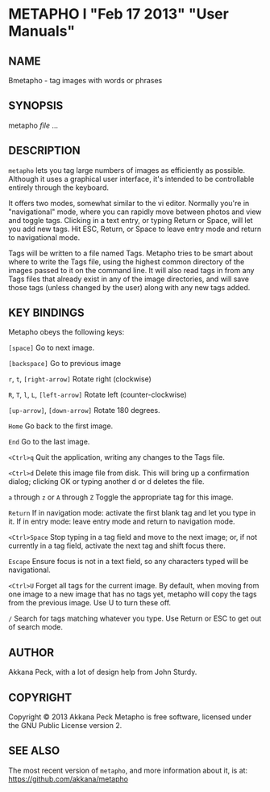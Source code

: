 METAPHO l "Feb 17 2013" "User Manuals"
======================================

NAME
----

Bmetapho - tag images with words or phrases

SYNOPSIS
--------

metapho *file* ...

DESCRIPTION
-----------

`metapho` lets you tag large numbers of images as efficiently as possible.
Although it uses a graphical user interface, it's intended
to be controllable entirely through the keyboard.

It offers two modes, somewhat similar to the vi editor.
Normally you're in "navigational" mode, where you can rapidly
move between photos and view and toggle tags.
Clicking in a text entry, or typing Return or <Ctrl>Space,
will let you add new tags. Hit ESC, Return, or <Ctrl>Space to
leave entry mode and return to navigational mode.

Tags will be written to a file named Tags.
Metapho tries to be smart about where to write the Tags file,
using the highest common directory of the images passed to it
on the command line. It will also read tags in from any Tags
files that already exist in any of the image directories,
and will save those tags (unless changed by the user) along
with any new tags added.

KEY BINDINGS
------------

Metapho obeys the following keys:

`[space]`
Go to next image.

`[backspace]`
Go to previous image

`r`, `t`, `[right-arrow]`
Rotate right (clockwise)

`R`, `T`, `l`, `L`, `[left-arrow]`
Rotate left (counter-clockwise)

`[up-arrow]`, `[down-arrow]`
Rotate 180 degrees.

`Home`
Go back to the first image.

`End`
Go to the last image.

`<Ctrl>q`
Quit the application, writing any changes to the Tags file.

`<Ctrl>d`
Delete this image file from disk.
This will bring up a confirmation dialog; clicking OK or
typing another d or <Ctrl>d deletes the file.

`a` through `z` or `A` through `Z`
Toggle the appropriate tag for this image.

`Return`
If in navigation mode: activate the first blank tag and let you type in it.
If in entry mode: leave entry mode and return to navigation mode.

`<Ctrl>Space`
Stop typing in a tag field and move to the next image;
or, if not currently in a tag field, activate the next tag and
shift focus there.

`Escape`
Ensure focus is not in a text field, so any characters typed
will be navigational.

`<Ctrl>U`
Forget all tags for the current image.
By default, when moving from one image to a new image that has no tags yet,
metapho will copy the tags from the previous image.
Use <Ctrl>U to turn these off.

`/`
Search for tags matching whatever you type.
Use Return or ESC to get out of search mode.

AUTHOR
------

Akkana Peck, with a lot of design help from John Sturdy.

COPYRIGHT
---------

Copyright &copy; 2013 Akkana Peck
Metapho is free software, licensed under the GNU Public License version 2.

SEE ALSO
--------

The most recent version of `metapho`, and more information about it, is at:
https://github.com/akkana/metapho
